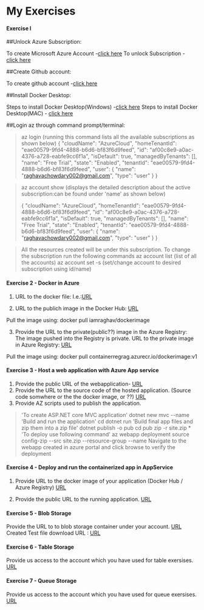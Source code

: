 # My Exercises

#### Exercise I 

##Unlock Azure Subscription:

To create Microsoft Azure Account -[click here](https://lnkd.in/e-FRrCc)
To unlock Subscription - [click here](https://azure.microsoft.com/en-us/offers/ms-azr-0144p/)

##Create Github account:

To create github account -[click here](https://github.com/join)

##Install Docker Desktop:

Steps to install Docker Desktop(Windows) -[click here](https://docs.docker.com/docker-for-windows/install/)
Steps to install Docker Desktop(MAC) - [click here](https://docs.docker.com/docker-for-mac/install/)

##Login az through command prompt/terminal:

>az login (running this command lists all the available subscriptions as shown below)
>{
 >"cloudName": "AzureCloud",
 >"homeTenantId": "eae00579-9fd4-4888-b6d6-bf83f6d9feed",
 >"id": "af00c8e9-a0ac-4376-a728-eabfe9cc6f1a",
 >"isDefault": true,
 >"managedByTenants": [],
 >"name": "Free Trial",
 >"state": "Enabled",
 >"tenantId": "eae00579-9fd4-4888-b6d6-bf83f6d9feed",
 >"user": { "name": "raghavachowdary002@gmail.com", "type": "user" }
>}


>az account show (displays the detailed description about the active subscription:can be found under 'name' as shown below)
>
>{
 >"cloudName": "AzureCloud",
 >"homeTenantId": "eae00579-9fd4-4888-b6d6-bf83f6d9feed",
 >"id": "af00c8e9-a0ac-4376-a728-eabfe9cc6f1a",
 >"isDefault": true,
 >"managedByTenants": [],
 >"name": "Free Trial",
 >"state": "Enabled",
 >"tenantId": "eae00579-9fd4-4888-b6d6-bf83f6d9feed",
 >"user": { "name": "raghavachowdary002@gmail.com", "type": "user" }
>}

>All the resources created will be under this subscription.
>To change the subscription run the following commands az account list (list of all the accounts)
>az account set -s (set/change account to desired subscription using id/name)

#### Exercise 2 - Docker in Azure

1. URL to the docker file:
I.e.:[URL](https://github.com/UniversityOfAppliedSciencesFrankfurt/se-cloud-2019-2020/blob/raghav/Cloud%20Exercises/Consoleapplication%20ex2/Dockerfile)

2. URL to the publich image in the Docker Hub:
[URL](https://hub.docker.com/r/iamraghav/dockerimage)

Pull the image using:
docker pull iamraghav/dockerimage

3. Provide the URL to the private(public??) image in the Azure Registry:
The image pushed into the Registry is private.
URL to the private image in Azure Registry:
[URL](https://portal.azure.com/#@raghavachowdary002gmail.onmicrosoft.com/resource/subscriptions/af00c8e9-a0ac-4376-a728-eabfe9cc6f1a/resourceGroups/ccexercise/providers/Microsoft.ContainerRegistry/registries/containerregrag/repository)

Pull the image using:
docker pull containerregrag.azurecr.io/dockerimage:v1

#### Exercise 3 - Host a web application with Azure App service

1. Provide the public URL of the webapplication- [URL](https://webappexercise.azurewebsites.net/)
2. Provide the URL to the source code of the hosted application. (Source code somwhere or the the docker image, or ??)
[URL](https://github.com/UniversityOfAppliedSciencesFrankfurt/se-cloud-2019-2020/tree/raghav/Cloud%20Exercises/ex3app)
3. Provide AZ scripts used to publish the application.
>'To create ASP.NET core MVC application'
>dotnet new mvc --name <NameOfTheApp>
>'Build and run the application'
>cd <NameOfTheApp>
>dotnet run
>'Build final app files and zip them into a zip file'
>dotnet publish -o pub
>cd pub
>zip -r site.zip *
>'To deploy use following command'
>az webapp deployment source config-zip --src site.zip --resource-group <ResourceGroupName> --name <YourUniqueAppName>
>Navigate to the webapp created in azure portal and click browse to verify the deployment

#### Exercise 4 - Deploy and run the containerized app in AppService

1. Provide URL to the docker image of your application (Docker Hub / Azure Registry)
   [URL](https://hub.docker.com/repository/docker/iamraghav/dockerdemoapplication)
   
2. Provide the public URL to the running application. 
   [URL](https://webimage-ex4.azurewebsites.net)

#### Exercise 5 - Blob Storage

Provide the URL to to blob storage container under your account.
[URL](https://portal.azure.com/#@raghavachowdary002gmail.onmicrosoft.com/resource/subscriptions/af00c8e9-a0ac-4376-a728-eabfe9cc6f1a/resourcegroups/GroupSW/providers/Microsoft.Storage/storageAccounts/groupsw/containersList)
Created Test file download URL :
[URL](https://groupsw.blob.core.windows.net/ex5blobd34ac2cd-6b12-4b48-8f0a-321ad060a1e7/quickstart98a75b24-7b92-4b21-872f-944aa5b38663.txt)

#### Exercise 6 - Table Storage

Provide us access to the account which you have used for table exersises.
 [URL](https://portal.azure.com/?nonceErrorSeen=true#@stud.fra-uas.de/resource/subscriptions/b4828c4a-25da-4a12-a75c-d458eefaff94/resourcegroups/CC-20/providers/Microsoft.DocumentDB/databaseAccounts/testex6table/overview)
#### Exercise 7 - Queue Storage

Provide us access to the account which you have used for queue exersises.
[URL](https://portal.azure.com/?Microsoft_Azure_Education_correlationId=fe7f72fe-9420-4e47-8a70-6298a698c1d1#blade/Microsoft_Azure_Storage/QueueMenuBlade/overview/storageAccountId/%2Fsubscriptions%2F89732d46-4823-440e-958f-44b825badbd9%2FresourceGroups%2Fcreate%2Fproviders%2FMicrosoft.Storage%2FstorageAccounts%2Fmystorage307/queueName/trigger-queue)

